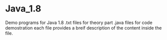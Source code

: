 # Java_1.8
Demo programs for Java 1.8
.txt files for theory part
.java files for code demostration
each file provides a breif description of the content inside the file.
